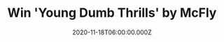 ---
campaign-uuid: "c-9838300b-4bbf-46e7-b048-f4d176ec7ccf"
type: "Competition"
category: "Music"
date: "2020-11-18T06:00:00.000Z"
end-date: "2020-12-10T23:59:00.000Z"
disable-form: false
is_promoted: true
has_entry_page: true
title: "Win 'Young Dumb Thrills' by McFly"
competition-description: "<p>The boys are back with their first studio album since\
  \ “Above The Noise”. YES, you guessed it... we are talking about McFly and their\
  \ brand new record: 'Young Dumb Thrills'. A 12-track record featuring amazing collaborations\
  \ such as  Rat boy and Mark Hoppus. We are giving away a copy of their album to\
  \ one lucky NME AAA member.</p>\n<p>Click below for a chance to win.</p>\n"
hero-header: "Win 'Young Dumb Thrills' by McFly"
terms-confirmation: "N/A"
banner-img: "https://assets.expresslyapp.com/asset-4bf16014-3332-486f-a0de-50e85cd56eb6.jpg"
logo-left-href: "aaa.nme.com"
logo-left-image: "https://assets.expresslyapp.com/asset-9df6e1b7-161b-4c51-a0aa-283d976e643f.jpg"
logo-left-title: "NME AAA"
bg-image-hero: "https://assets.expresslyapp.com/asset-a85c8282-59cf-4aaa-9821-706bcea71457.jpg"
bg-image-first: "https://assets.expresslyapp.com/asset-ca034a68-2ad2-4026-a8af-d85deda75614.jpg"
section1-content: "<p>McFly are back with “Young Dumb Thrills”, their first studio\
  \ album since “Above The Noise” in 2010. The album features the brand new single\
  \ \"Happiness\" and amazing collaborations such as Rat Boy and Mark Hoppus</p>\n\
  <p>#GalaxyDefenders are you ready? Click below for a chance to win.</p>\n"
entry-title: "Win 'Young Dumb Thrills' by McFly"
entry-content: "<p>Enter the draw to win 'Young Dumb Thrills' by McFly by completing\
  \ the form below before 23:59 on the 10th of December 2020.</p>\n"
has-winner: false
prize-description: "'Young Dumb Thrills' by McFly"
special-conditions: "Multiple entries are allowed up to one every day."
country-restrictions:
- "GB"
---